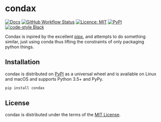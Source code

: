 # condax

[![Docs](https://img.shields.io/badge/docs-mkdocs-informational)](https://mariusvniekerk.github.io/condax/)
[![GitHub Workflow Status](https://img.shields.io/github/workflow/status/mariusvniekerk/condax/Python%20package)](https://github.com/mariusvniekerk/condax/actions?query=workflow%3A%22Python+package%22)
[![Licence: MIT](https://img.shields.io/github/license/mariusvniekerk/condax)](https://github.com/mariusvniekerk/condax/blob/master/LICENSE-MIT)
[![PyPI](https://img.shields.io/pypi/v/condax)](https://pypi.org/project/condax)
[![code-style Black](https://img.shields.io/badge/code%20style-black-000000.svg)](https://https://github.com/psf/black)


Condax is inpired by the excellent [pipx](https://github.com/pipxproject/pipx), and attempts to do something similar, just using conda thus lifting the constraints of only packaging python things.

## Installation

condax is distributed on [PyPI](https://pypi.org) as a universal
wheel and is available on Linux and macOS and supports
Python 3.5+ and PyPy.

```bash
pip install condax
```

## License

condax is distributed under the terms of the
[MIT License](https://choosealicense.com/licenses/mit).
